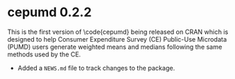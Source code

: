 # cepumd 0.2.2
This is the first version of \code{cepumd} being released on CRAN   which is designed to help Consumer Expenditure Survey (CE) Public-Use Microdata (PUMD) users generate weighted means and medians following the same methods used by the CE.

* Added a `NEWS.md` file to track changes to the package.
